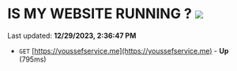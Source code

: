 # IS MY WEBSITE RUNNING ? [![](https://img.shields.io/static/v1?label=Sponsor&message=%E2%9D%A4&logo=GitHub&color=%23fe8e86)](https://github.com/sponsors/<username>)

Last updated: **12/29/2023, 2:36:47 PM**

- `GET` [https://youssefservice.me](https://youssefservice.me) - **Up** (795ms)
